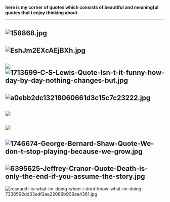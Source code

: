 **here is my corner of quotes which consists of beautiful and meaningful quotes that i enjoy thinking about.**   

---

![158868.jpg]({{site.baseurl}}/158868.jpg)
---
![EshJm2EXcAEjBXh.jpg]({{site.baseurl}}/EshJm2EXcAEjBXh.jpg)
---
![]({{site.baseurl}}//1713699-C-S-Lewis-Quote-Isn-t-it-funny-how-day-by-day-nothing-changes-but.jpg)![1713699-C-S-Lewis-Quote-Isn-t-it-funny-how-day-by-day-nothing-changes-but.jpg]({{site.baseurl}}/1713699-C-S-Lewis-Quote-Isn-t-it-funny-how-day-by-day-nothing-changes-but.jpg)
---
![a0ebb2dc13218060661d3c15c7c23222.jpg]({{site.baseurl}}/a0ebb2dc13218060661d3c15c7c23222.jpg)
---
![]({{site.baseurl}}//1746674-George-Bernard-Shaw-Quote-We-don-t-stop-playing-because-we-grow.jpg)
---
![]({{site.baseurl}}//6395625-Jeffrey-Cranor-Quote-Death-is-only-the-end-if-you-assume-the-story.jpg)
---
![1746674-George-Bernard-Shaw-Quote-We-don-t-stop-playing-because-we-grow.jpg]({{site.baseurl}}/1746674-George-Bernard-Shaw-Quote-We-don-t-stop-playing-because-we-grow.jpg)
---
![6395625-Jeffrey-Cranor-Quote-Death-is-only-the-end-if-you-assume-the-story.jpg]({{site.baseurl}}/6395625-Jeffrey-Cranor-Quote-Death-is-only-the-end-if-you-assume-the-story.jpg)
---
![research-is-what-im-doing-when-i-dont-know-what-im-doing-7336592dd33edf2ae22089b909aa4361.jpg]({{site.baseurl}}/research-is-what-im-doing-when-i-dont-know-what-im-doing-7336592dd33edf2ae22089b909aa4361.jpg)

